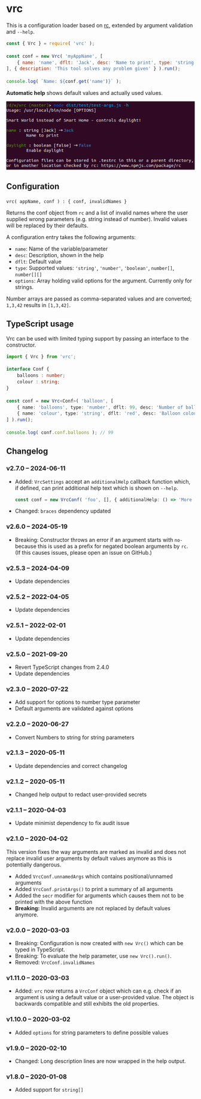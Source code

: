 # vrc

This is a configuration loader based on [rc](https://www.npmjs.com/package/rc),
extended by argument validation and `--help`.

```js
const { Vrc } = require( 'vrc' );

const conf = new Vrc( 'myAppName', [
    { name: 'name', dflt: 'Jack', desc: 'Name to print', type: 'string' },
], { description: 'This tool solves any problem given' } ).run();

console.log( `Name: ${conf.get('name')}` );
```

**Automatic help** shows default values and actually used values.

![Help demo](help-demo.png)


## Configuration

`vrc( appName, conf ) : { conf, invalidNames }`

Returns the conf object from `rc` and a list of invalid names where the user supplied wrong parameters
(e.g. string instead of number). Invalid values will be replaced by their defaults. 

A configuration entry takes the following arguments:

* `name`: Name of the variable/parameter
* `desc`: Description, shown in the help
* `dflt`: Default value
* `type`: Supported values: `'string'`, `'number'`, `'boolean'`, `number[]`, `number[][]`
* `options`: Array holding valid options for the argument. Currently only for strings.

Number arrays are passed as comma-separated values and are converted; `1,3,42` results in `[1,3,42]`.


## TypeScript usage

Vrc can be used with limited typing support by passing an interface to the constructor.

```typescript
import { Vrc } from 'vrc';

interface Conf {
    balloons : number;
    colour : string;
}

const conf = new Vrc<Conf>( 'balloon', [
    { name: 'balloons', type: 'number', dflt: 99, desc: 'Number of balloons' },
    { name: 'colour', type: 'string', dflt: 'red', desc: 'Balloon colour' },
] ).run();

console.log( conf.conf.balloons ); // 99
```


## Changelog

### v2.7.0 – 2024-06-11

* Added: `VrcSettings` accept an `additionalHelp` callback function which, if
  defined, can print additional help text which is shown on `--help`.

  ```ts
  const conf = new VrcConf( 'foo', [], { additionalHelp: () => 'More details' } );
  ```
* Changed: `braces` dependency updated

### v2.6.0 – 2024-05-19

* Breaking: Constructor throws an error if an argument starts with `no-`
  because this is used as a prefix for negated boolean arguments by `rc`.
  (If this causes issues, please open an issue on GitHub.)

### v2.5.3 – 2024-04-09

* Update dependencies

### v2.5.2 – 2022-04-05

* Update dependencies

### v2.5.1 – 2022-02-01

* Update dependencies

### v2.5.0 – 2021-09-20

* Revert TypeScript changes from 2.4.0
* Update dependencies

### v2.3.0 – 2020-07-22

* Add support for options to number type parameter
* Default arguments are validated against options


### v2.2.0 – 2020-06-27

* Convert Numbers to string for string parameters


### v2.1.3 – 2020-05-11

* Update dependencies and correct changelog


### v2.1.2 – 2020-05-11

* Changed help output to redact user-provided secrets

### v2.1.1 – 2020-04-03

* Update minimist dependency to fix audit issue

### v2.1.0 – 2020-04-02

This version fixes the way arguments are marked as invalid and does not replace invalid user arguments
by default values anymore as this is potentially dangerous.

* Added `VrcConf.unnamedArgs` which contains positional/unnamed arguments
* Added `VrcConf.printArgs()` to print a summary of all arguments
* Added the `secr` modifier for arguments which causes them not to be printed with the above function
* **Breaking:** Invalid arguments are not replaced by default values anymore.

### v2.0.0 – 2020-03-03

* Breaking: Configuration is now created with `new Vrc()` which can be typed in TypeScript.
* Breaking: To evaluate the help parameter, use `new Vrc().run()`.
* Removed: `VrcConf.invalidNames`

### v1.11.0 – 2020-03-03

* Added: `vrc` now returns a `VrcConf` object which can e.g. check
  if an argument is using a default value or a user-provided value.
  The object is backwards compatible and still exhibits the old properties.

### v1.10.0 – 2020-03-02

* Added `options` for string parameters to define possible values

### v1.9.0 – 2020-02-10

* Changed: Long description lines are now wrapped in the help output.

### v1.8.0 – 2020-01-08

* Added support for `string[]`
